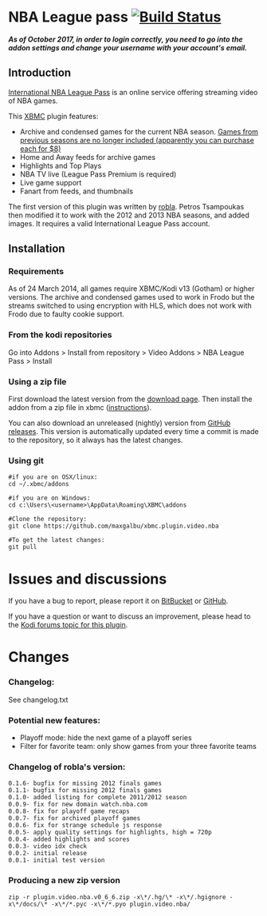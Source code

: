 # NBA League pass [![Build Status](https://travis-ci.org/maxgalbu/xbmc.plugin.video.nba.svg?branch=master)](https://travis-ci.org/maxgalbu/xbmc.plugin.video.nba)

***As of October 2017, in order to login correctly, you need to go into the addon settings and change your username with your account's email.***

## Introduction

[International NBA League Pass](http://www.nba.com/leaguepass/) is an online service offering streaming video of NBA games.

This [XBMC](http://xbmc.org/) plugin features:

* Archive and condensed games for the current NBA season. [Games from previous seasons are no longer included (apparently you can purchase each for $8)](https://www.reddit.com/r/nba/comments/9wsoes/the_nba_has_quietly_removed_access_to_previous/)
* Home and Away feeds for archive games
* Highlights and Top Plays
* NBA TV live (League Pass Premium is required)
* Live game support
* Fanart from feeds, and thumbnails

The first version of this plugin was written by [robla](http://forum.xbmc.org/showthread.php?tid=124716). Petros Tsampoukas then modified it to work with the 2012 and 2013 NBA seasons, and added images. It requires a valid International League Pass account.


## Installation

### Requirements

As of 24 March 2014, all games require XBMC/Kodi v13 (Gotham) or higher versions. The archive and condensed games used to work in Frodo but the streams switched to using encryption with HLS, which does not work with Frodo due to faulty cookie support.

### From the kodi repositories

Go into Addons > Install from repository > Video Addons > NBA League Pass > Install

### Using a zip file

First download the latest version from the [download page](https://bitbucket.org/maxgalbu/plugin.video.nba/downloads#available-downloads). Then install the addon from a zip file in xbmc ([instructions](http://wiki.xbmc.org/index.php?title=Add-on_manager#How_to_install_from_a_ZIP_file)).

You can also download an unreleased (nightly) version from [GitHub releases](https://github.com/maxgalbu/xbmc.plugin.video.nba/releases/download/latest/plugin.video.nba-latest.zip). This version is automatically updated every time a commit is made to the repository, so it always has the latest changes.

### Using git

    #if you are on OSX/linux:
    cd ~/.xbmc/addons

    #if you are on Windows:
    cd c:\Users\<username>\AppData\Roaming\XBMC\addons

    #Clone the repository:
    git clone https://github.com/maxgalbu/xbmc.plugin.video.nba

    #To get the latest changes:
    git pull

Issues and discussions
=======================

If you have a bug to report, please report it on [BitBucket](https://bitbucket.org/maxgalbu/plugin.video.nba/issues?status=new&status=open) or [GitHub](https://github.com/maxgalbu/xbmc.plugin.video.nba/issues).

If you have a question or want to discuss an improvement, please head to the [Kodi forums topic for this plugin](http://forum.kodi.tv/showthread.php?tid=124716).

Changes
=======================

### Changelog:

See changelog.txt

### Potential new features:

* Playoff mode: hide the next game of a playoff series
* Filter for favorite team: only show games from your three favorite teams

### Changelog of robla's version:

    0.1.6- bugfix for missing 2012 finals games
    0.1.1- bugfix for missing 2012 finals games
    0.1.0- added listing for complete 2011/2012 season
    0.0.9- fix for new domain watch.nba.com
    0.0.8- fix for playoff game recaps
    0.0.7- fix for archived playoff games
    0.0.6- fix for strange schedule js response
    0.0.5- apply quality settings for highlights, high = 720p
    0.0.4- added highlights and scores
    0.0.3- video idx check
    0.0.2- initial release
    0.0.1- initial test version

### Producing a new zip version

    zip -r plugin.video.nba.v0_6_6.zip -x\*/.hg/\* -x\*/.hgignore -x\*/docs/\* -x\*/*.pyc -x\*/*.pyo plugin.video.nba/
